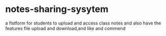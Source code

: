 # notes-sharing-sysytem
a flstform for students to upload and access class notes and also have the features file upload and download,and like and commend
